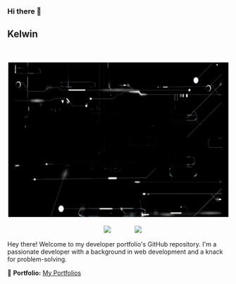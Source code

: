 ### Hi there 👋
<h2> Kelwin </h2>

</br>
</br>

 <div align="center">
<img src="https://github.com/kelwinxd/HTML-CSS/blob/main/readmevideo.gif" width="500px" height="350px" />
  </br>
</br>
  <a style="margin-left:20px" href="https://www.linkedin.com/in/kelwin-esechiel-399ba4229/" target="_blank"><img src="https://img.shields.io/badge/-LinkedIn-%230077B5?style=for-the-badge&logo=linkedin&logoColor=white" target="_blank"></a> 
  <a style="margin-left:50px" href="https://instagram.com/rafaballerini" target="_blank"><img src="https://img.shields.io/badge/-Instagram-%23E4405F?style=for-the-badge&logo=instagram&logoColor=white" target="_blank"></a>
  </div>


Hey there! Welcome to my developer portfolio's GitHub repository. I'm a passionate developer with a background in web development and a knack for problem-solving. 

🌟 **Portfolio:** [My Portfolios](https://github.com/kelwinxd/Projects)



<!--
**kelwinxd/kelwinxd** is a ✨ _special_ ✨ repository because its `README.md` (this file) appears on your GitHub profile.

Here are some ideas to get you started:

- 🔭 I’m currently working on ...
- 🌱 I’m currently learning ...
- 👯 I’m looking to collaborate on ...
- 🤔 I’m looking for help with ...
- 💬 Ask me about ...
- 📫 How to reach me: ...
- 😄 Pronouns: ...
- ⚡ Fun fact: ...
-->
